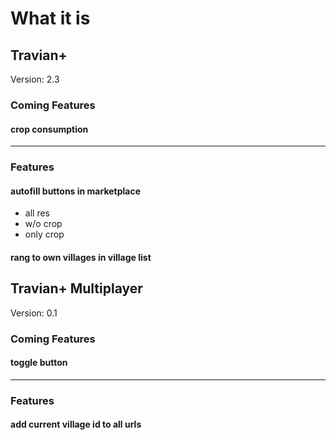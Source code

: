 # What it is

## Travian+

Version: 2.3

### Coming Features

#### crop consumption

---

### Features

#### autofill buttons in marketplace
- all res
- w/o crop
- only crop

#### rang to own villages in village list

## Travian+ Multiplayer

Version: 0.1

### Coming Features

#### toggle button

---

### Features

#### add current village id to all urls
